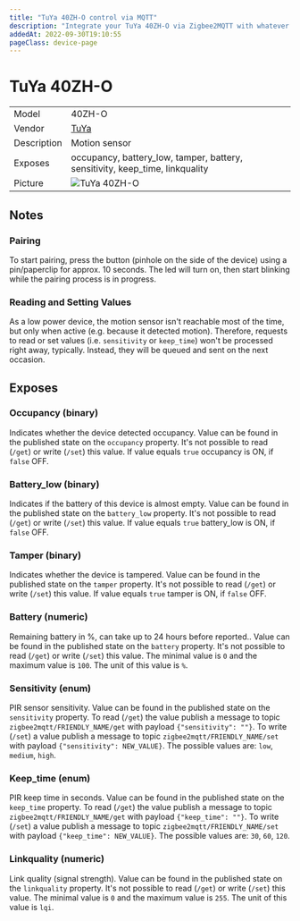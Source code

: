 ```yaml
---
title: "TuYa 40ZH-O control via MQTT"
description: "Integrate your TuYa 40ZH-O via Zigbee2MQTT with whatever smart home infrastructure you are using without the vendor's bridge or gateway."
addedAt: 2022-09-30T19:10:55
pageClass: device-page
---
```


<!-- !!!! -->
<!-- ATTENTION: This file is auto-generated through docgen! -->
<!-- You can only edit the "Notes"-Section between the two comment lines "Notes BEGIN" and "Notes END". -->
<!-- Do not use h1 or h2 heading within "## Notes"-Section. -->
<!-- !!!! -->

# TuYa 40ZH-O

|     |     |
|-----|-----|
| Model | 40ZH-O  |
| Vendor  | [TuYa](/supported-devices/#v=TuYa)  |
| Description | Motion sensor |
| Exposes | occupancy, battery_low, tamper, battery, sensitivity, keep_time, linkquality |
| Picture | ![TuYa 40ZH-O](https://www.zigbee2mqtt.io/images/devices/40ZH-O.jpg) |


<!-- Notes BEGIN: You can edit here. Add "## Notes" headline if not already present. -->
## Notes

### Pairing
To start pairing, press the button (pinhole on the side of the device) using a
pin/paperclip for approx. 10 seconds. The led will turn on, then start blinking while the
pairing process is in progress.

### Reading and Setting Values

As a low power device, the motion sensor isn't reachable most of the time, but
only when active (e.g. because it detected motion). Therefore, requests to read
or set values (i.e. `sensitivity` or `keep_time`) won't be processed right away,
typically. Instead, they will be queued and sent on the next occasion.
<!-- Notes END: Do not edit below this line -->



## Exposes

### Occupancy (binary)
Indicates whether the device detected occupancy.
Value can be found in the published state on the `occupancy` property.
It's not possible to read (`/get`) or write (`/set`) this value.
If value equals `true` occupancy is ON, if `false` OFF.

### Battery_low (binary)
Indicates if the battery of this device is almost empty.
Value can be found in the published state on the `battery_low` property.
It's not possible to read (`/get`) or write (`/set`) this value.
If value equals `true` battery_low is ON, if `false` OFF.

### Tamper (binary)
Indicates whether the device is tampered.
Value can be found in the published state on the `tamper` property.
It's not possible to read (`/get`) or write (`/set`) this value.
If value equals `true` tamper is ON, if `false` OFF.

### Battery (numeric)
Remaining battery in %, can take up to 24 hours before reported..
Value can be found in the published state on the `battery` property.
It's not possible to read (`/get`) or write (`/set`) this value.
The minimal value is `0` and the maximum value is `100`.
The unit of this value is `%`.

### Sensitivity (enum)
PIR sensor sensitivity.
Value can be found in the published state on the `sensitivity` property.
To read (`/get`) the value publish a message to topic `zigbee2mqtt/FRIENDLY_NAME/get` with payload `{"sensitivity": ""}`.
To write (`/set`) a value publish a message to topic `zigbee2mqtt/FRIENDLY_NAME/set` with payload `{"sensitivity": NEW_VALUE}`.
The possible values are: `low`, `medium`, `high`.

### Keep_time (enum)
PIR keep time in seconds.
Value can be found in the published state on the `keep_time` property.
To read (`/get`) the value publish a message to topic `zigbee2mqtt/FRIENDLY_NAME/get` with payload `{"keep_time": ""}`.
To write (`/set`) a value publish a message to topic `zigbee2mqtt/FRIENDLY_NAME/set` with payload `{"keep_time": NEW_VALUE}`.
The possible values are: `30`, `60`, `120`.

### Linkquality (numeric)
Link quality (signal strength).
Value can be found in the published state on the `linkquality` property.
It's not possible to read (`/get`) or write (`/set`) this value.
The minimal value is `0` and the maximum value is `255`.
The unit of this value is `lqi`.

